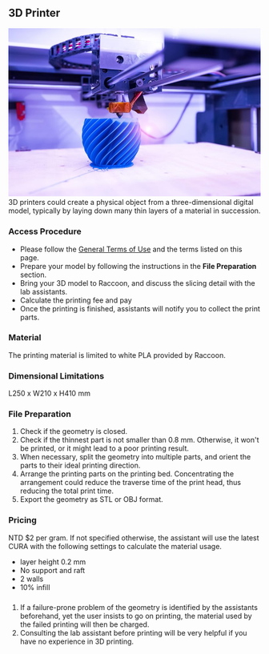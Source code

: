 ## 3D Printer
![3D-Printing](/assets/img/hardware/3dp.jpg)
3D printers could create a physical object from a three-dimensional digital model, typically by laying down many thin layers of a material in succession.

### Access Procedure
* Please follow the [General Terms of Use](https://raccoon-ncku.github.io/pages/info/internal-general-terms.html) and the terms listed on this page.
* Prepare your model by following the instructions in the **File Preparation** section.
* Bring your 3D model to Raccoon, and discuss the slicing detail with the lab assistants.
* Calculate the printing fee and pay
* Once the printing is finished, assistants will notify you to collect the print parts.

### Material
The printing material is limited to white PLA provided by Raccoon.

### Dimensional Limitations
L250 x W210 x H410 mm

### File Preparation
1. Check if the geometry is closed.
2. Check if the thinnest part is not smaller than 0.8 mm. Otherwise, it won't be printed, or it might lead to a poor printing result.
3. When necessary, split the geometry into multiple parts, and orient the parts to their ideal printing direction.
4. Arrange the printing parts on the printing bed. Concentrating the arrangement could reduce the traverse time of the print head, thus reducing the total print time.
5. Export the geometry as STL or OBJ format.

### Pricing
NTD $2 per gram.
If not specified otherwise, the assistant will use the latest CURA with the following settings to calculate the material usage.

* layer height 0.2 mm
* No support and raft
* 2 walls
* 10% infill

### 
1. If a failure-prone problem of the geometry is identified by the assistants beforehand, yet the user insists to go on printing, the material used by the failed printing will then be charged.
3. Consulting the lab assistant before printing will be very helpful if you have no experience in 3D printing.